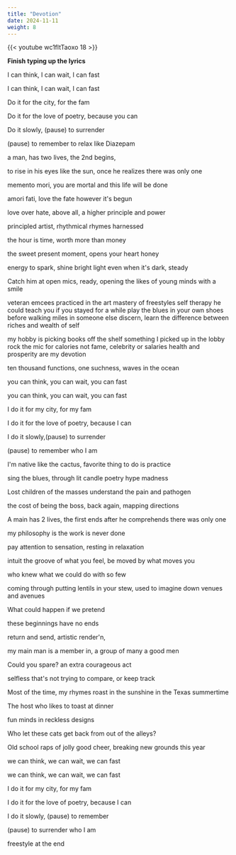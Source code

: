 ```yaml
---
title: "Devotion"
date: 2024-11-11
weight: 8
---
```

{{< youtube wc1fltTaoxo 18 >}}

**Finish typing up the lyrics**

I can think, I can wait, I can fast

I can think, I can wait, I can fast

Do it for the city, for the fam

Do it for the love of poetry, because you can

Do it slowly, (pause) to surrender

(pause) to remember to relax like Diazepam

a man, has two lives, the 2nd begins,

to rise in his eyes like the sun, once he realizes there was only one

memento mori, you are mortal and this life will be done

amori fati, love the fate however it's begun

love over hate, above all, a higher principle and power

principled artist, rhythmical rhymes harnessed

the hour is time, worth more than money

the sweet present moment, opens your heart honey

energy to spark, shine bright light even when it's dark, steady

Catch him at open mics, ready, opening the likes of young minds with a smile

veteran emcees practiced in the art mastery of freestyles
self therapy he could teach you if you stayed for a while
play the blues in your own shoes 
before walking miles in someone else
discern, learn the difference between riches and wealth of self

my hobby is picking books off the shelf
something I picked up in the lobby
rock the mic for calories not fame, celebrity or salaries
health and prosperity are my devotion

ten thousand functions, one suchness, waves in the ocean

you can think, you can wait, you can fast

you can think, you can wait, you can fast

I do it for my city, for my fam

I do it for the love of poetry, because I can

I do it slowly,(pause) to surrender

(pause) to remember who I am

I'm native like the cactus, favorite thing to do is practice

sing the blues, through lit candle poetry hype madness

Lost children of the masses understand the pain and pathogen

the cost of being the boss, back again, mapping directions

A main has 2 lives, the first ends after he comprehends there was only one

my philosophy is the work is never done

pay attention to sensation, resting in relaxation

intuit the groove of what you feel, be moved by what moves you

who knew what we could do with so few

coming through putting lentils in your stew, used to imagine down venues and avenues

What could happen if we pretend

these beginnings have no ends

return and send, artistic render'n,

my main man is a member in, a group of many a good men

Could you spare? an extra courageous act

selfless that's not trying to compare, or keep track

Most of the time, my rhymes roast in the sunshine in the Texas summertime

The host who likes to toast at dinner

fun minds in reckless designs

Who let these cats get back from out of the alleys?

Old school raps of jolly good cheer, breaking new grounds this year

we can think, we can wait, we can fast

we can think, we can wait, we can fast

I do it for my city, for my fam

I do it for the love of poetry, because I can

I do it slowly, (pause) to remember

(pause)  to surrender who I am 

freestyle at the end